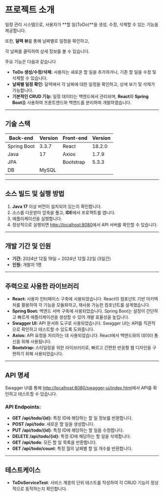 # 프로젝트 소개


일정 관리 시스템으로, 사용자가 **할 일(ToDo)**을 생성, 수정, 삭제할 수 있는 기능을 제공합니다. 

또한, **달력 뷰**를 통해 날짜별로 일정을 확인하고, 

각 날짜를 클릭하여 상세 정보를 볼 수 있습니다. 


주요 기능은 다음과 같습니다


- **ToDo 생성/수정/삭제:** 사용자는 새로운 할 일을 추가하거나, 기존 할 일을 수정 및 삭제할 수 있습니다.
- **날짜별 일정 확인:** 달력에서 각 날짜에 대한 일정을 확인하고, 상세 보기 및 삭제가 가능합니다.
- **기본적인 CRUD 기능:** 일정 데이터는 백엔드에서 관리되며, **React**와 **Spring Boot**를 사용하여 프론트엔드와 백엔드를 분리하여 개발하였습니다.

---

## 기술 스택

| **Back-end**    | **Version** | **Front-end** | **Version** |
|-----------------|-------------|---------------|-------------|
| Spring Boot     | 3.3.7       | React         | 18.2.0      |
| Java            | 17          | Axios         | 1.7.9       |
| JPA             |             | Bootstrap     | 5.3.3       |
| DB              | MySQL       |               |             |

---

## 소스 빌드 및 실행 방법

1. **Java 17** 이상 버전이 설치되어 있는지 확인합니다.
2. 소스를 다운받아 압축을 풀고, **IDE**에서 프로젝트를 엽니다.
3. 애플리케이션을 실행합니다.
4. 정상적으로 실행되면 [http://localhost:8080](http://localhost:8080)에서 API 서버를 확인할 수 있습니다.

---

## 개발 기간 및 인원

- **기간:** 2024년 12월 19일 ~ 2024년 12월 22일 (3일간)
- **인원:** 개발자 1명

---

## 주력으로 사용한 라이브러리

- **React:** 사용자 인터페이스 구축에 사용되었습니다. React의 컴포넌트 기반 아키텍처를 활용하여 각 기능을 모듈화하고, 재사용 가능한 컴포넌트를 설계했습니다.
- **Spring Boot:** 백엔드 서버 구축에 사용되었습니다. Spring Boot는 설정이 간단하고 빠르게 애플리케이션을 생성할 수 있어 개발 효율성을 높입니다.
- **Swagger UI:** API 문서화 도구로 사용되었습니다. Swagger UI는 API를 직관적으로 확인하고 테스트할 수 있도록 도와줍니다.
- **Axios:** API 요청을 처리하는 데 사용되었습니다. React에서 백엔드와의 데이터 통신을 위해 사용됩니다.
- **Bootstrap:** 스타일링을 위한 라이브러리로, 빠르고 간편한 반응형 웹 디자인을 구현하기 위해 사용되었습니다.

---

## API 명세

Swagger UI를 통해 [http://localhost:8080/swagger-ui/index.html](http://localhost:8080/swagger-ui/index.html)에서 API를 확인하고 테스트할 수 있습니다.

### **API Endpoints:**

- **GET /api/todo/{id}**: 특정 ID에 해당하는 할 일 정보를 반환합니다.
- **POST /api/todo**: 새로운 할 일을 생성합니다.
- **PUT /api/todo/{id}**: 특정 ID에 해당하는 할 일을 수정합니다.
- **DELETE /api/todo/{id}**: 특정 ID에 해당하는 할 일을 삭제합니다.
- **GET /api/todo**: 모든 할 일 목록을 반환합니다.
- **GET /api/todo/count**: 특정 월의 날짜별 할 일 개수를 반환합니다.

---

## 테스트케이스

- **ToDoServiceTest**: 서비스 계층의 단위 테스트를 작성하여 각 CRUD 기능이 정상적으로 동작하는지 확인합니다.
